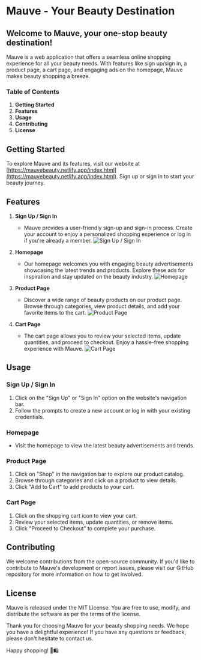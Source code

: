 # Mauve - Your Beauty Destination

## Welcome to Mauve, your one-stop beauty destination!

Mauve is a web application that offers a seamless online shopping experience for all your beauty needs. With features like sign up/sign in, a product page, a cart page, and engaging ads on the homepage, Mauve makes beauty shopping a breeze.

### Table of Contents
1. **Getting Started**
2. **Features**
3. **Usage**
4. **Contributing**
5. **License**

## Getting Started
To explore Mauve and its features, visit our website at [https://mauvebeauty.netlify.app/index.html](https://mauvebeauty.netlify.app/index.html). Sign up or sign in to start your beauty journey.

## Features
1. **Sign Up / Sign In**
   - Mauve provides a user-friendly sign-up and sign-in process. Create your account to enjoy a personalized shopping experience or log in if you're already a member.
   ![Sign Up / Sign In](![image](https://github.com/AK016/Mauve/assets/123861375/80fbd356-f8a6-4cc6-9751-6636bceeadd6)
)

2. **Homepage**
   - Our homepage welcomes you with engaging beauty advertisements showcasing the latest trends and products. Explore these ads for inspiration and stay updated on the beauty industry.
   ![Homepage](![image](https://github.com/AK016/Mauve/assets/123861375/bc2d6697-3db6-44bd-b198-90f5c170512c)
)

3. **Product Page**
   - Discover a wide range of beauty products on our product page. Browse through categories, view product details, and add your favorite items to the cart.
   ![Product Page](![image](https://github.com/AK016/Mauve/assets/123861375/befc7b20-89ab-4ef0-97f1-2069afe21e29)
)

4. **Cart Page**
   - The cart page allows you to review your selected items, update quantities, and proceed to checkout. Enjoy a hassle-free shopping experience with Mauve.
   ![Cart Page](![image](https://github.com/AK016/Mauve/assets/123861375/ed5f6d64-eaba-46f8-bc1a-88fe6702a25e)
)

## Usage
### Sign Up / Sign In
1. Click on the "Sign Up" or "Sign In" option on the website's navigation bar.
2. Follow the prompts to create a new account or log in with your existing credentials.

### Homepage
- Visit the homepage to view the latest beauty advertisements and trends.

### Product Page
1. Click on "Shop" in the navigation bar to explore our product catalog.
2. Browse through categories and click on a product to view details.
3. Click "Add to Cart" to add products to your cart.

### Cart Page
1. Click on the shopping cart icon to view your cart.
2. Review your selected items, update quantities, or remove items.
3. Click "Proceed to Checkout" to complete your purchase.

## Contributing
We welcome contributions from the open-source community. If you'd like to contribute to Mauve's development or report issues, please visit our GitHub repository for more information on how to get involved.

## License
Mauve is released under the MIT License. You are free to use, modify, and distribute the software as per the terms of the license.

Thank you for choosing Mauve for your beauty shopping needs. We hope you have a delightful experience! If you have any questions or feedback, please don't hesitate to contact us.

Happy shopping! 💄🛍️
